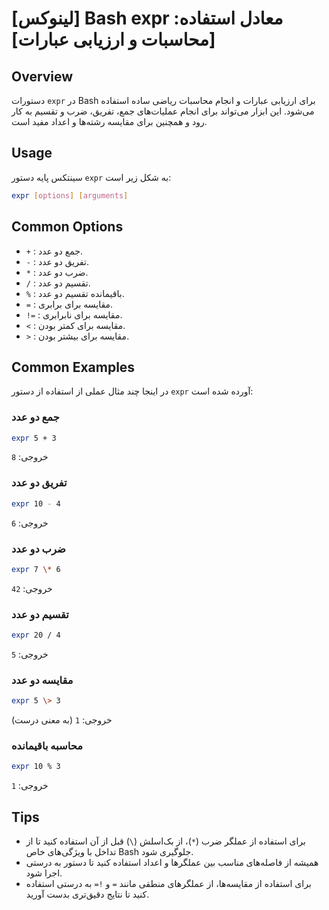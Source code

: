 # [لینوکس] Bash expr معادل استفاده: [محاسبات و ارزیابی عبارات]

## Overview
دستورات `expr` در Bash برای ارزیابی عبارات و انجام محاسبات ریاضی ساده استفاده می‌شود. این ابزار می‌تواند برای انجام عملیات‌های جمع، تفریق، ضرب و تقسیم به کار رود و همچنین برای مقایسه رشته‌ها و اعداد مفید است.

## Usage
سینتکس پایه دستور `expr` به شکل زیر است:

```bash
expr [options] [arguments]
```

## Common Options
- `+` : جمع دو عدد.
- `-` : تفریق دو عدد.
- `*` : ضرب دو عدد.
- `/` : تقسیم دو عدد.
- `%` : باقیمانده تقسیم دو عدد.
- `=` : مقایسه برای برابری.
- `!=` : مقایسه برای نابرابری.
- `<` : مقایسه برای کمتر بودن.
- `>` : مقایسه برای بیشتر بودن.

## Common Examples
در اینجا چند مثال عملی از استفاده از دستور `expr` آورده شده است:

### جمع دو عدد
```bash
expr 5 + 3
```
خروجی: `8`

### تفریق دو عدد
```bash
expr 10 - 4
```
خروجی: `6`

### ضرب دو عدد
```bash
expr 7 \* 6
```
خروجی: `42`

### تقسیم دو عدد
```bash
expr 20 / 4
```
خروجی: `5`

### مقایسه دو عدد
```bash
expr 5 \> 3
```
خروجی: `1` (به معنی درست)

### محاسبه باقیمانده
```bash
expr 10 % 3
```
خروجی: `1`

## Tips
- برای استفاده از عملگر ضرب (`*`)، از بک‌اسلش (`\`) قبل از آن استفاده کنید تا از تداخل با ویژگی‌های خاص Bash جلوگیری شود.
- همیشه از فاصله‌های مناسب بین عملگرها و اعداد استفاده کنید تا دستور به درستی اجرا شود.
- برای استفاده از مقایسه‌ها، از عملگرهای منطقی مانند `=` و `!=` به درستی استفاده کنید تا نتایج دقیق‌تری بدست آورید.